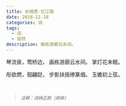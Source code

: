 ```yaml
---
title: 长相思·忆江南
date: 2018-11-18
categories: 词
tags:
  - 词
  - 自然
description: 画栋游廊云水间。
---
```


琴流泉，莺桥边，
画栋游廊云水间。
掌灯花未眠。

彤欲燃，徊翩跹，
步影扶摇缭篆烟。
玉蟾初上弦。

<br/>
<blockquote>
<p><small><i>注释：词林正韵（郑体）</i></small></p>
</blockquote>